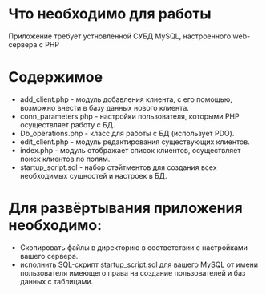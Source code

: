 # Что необходимо для работы
Приложение требует устновленной СУБД MySQL, настроенного web-cервера с PHP
# Содержимое
- add_client.php - модуль добавления клиента, с его помощью, возможно внести в
базу данных нового клиента.
- conn_parameters.php - настройки пользователя, которыми PHP осуществляет работу с БД.
- Db_operations.php - класс для работы с БД (использует PDO).
- edit_client.php - модуль редактирования существующих клиентов.
- index.php - модуль отображает список клиентов, осуществляет поиск клиентов по полям.
- startup_script.sql - набор стэйтментов для создания всех необходимых сущностей и настроек в БД.
# Для развёртывания приложения необходимо:
- Скопировать файлы в директорию в соответствии с настройками вашего сервера.
- исполнить SQL-скрипт startup_script.sql для вашего MySQL от имени пользователя имеющего права на создание пользователей и баз данных с таблицами.
